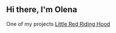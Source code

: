 ## Hi there, I'm Olena

One of my projects
[Little Red Riding Hood](https://olenaandrushchenko.github.io/Little-Red-Riding-Hood/)
